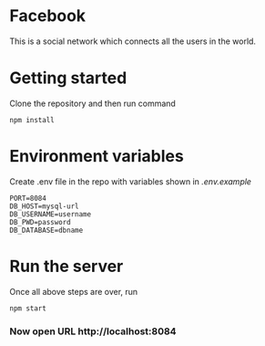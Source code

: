 # Facebook
This is a social network which connects all the users in the world.

# Getting started
Clone the repository and then run command
```
npm install
```

# Environment variables
Create .env file in the repo with variables shown in *.env.example*

```
PORT=8084
DB_HOST=mysql-url
DB_USERNAME=username
DB_PWD=password
DB_DATABASE=dbname
```

# Run the server
Once all above steps are over, run
```
npm start
```

### Now open URL http://localhost:8084


